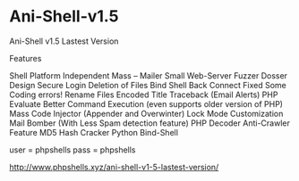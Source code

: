 # Ani-Shell-v1.5
Ani-Shell v1.5 Lastest Version

Features

Shell
Platform Independent
Mass – Mailer
Small Web-Server Fuzzer
Dosser
Design
Secure Login
Deletion of Files
Bind Shell
Back Connect
Fixed Some Coding errors!
Rename Files
Encoded Title
Traceback (Email Alerts)
PHP Evaluate
Better Command Execution (even supports older version of PHP)
Mass Code Injector (Appender and Overwinter)
Lock Mode Customization
Mail Bomber (With Less Spam detection feature)
PHP Decoder
Anti-Crawler Feature
MD5 Hash Cracker
Python Bind-Shell

user = phpshells
pass = phpshells


http://www.phpshells.xyz/ani-shell-v1-5-lastest-version/
